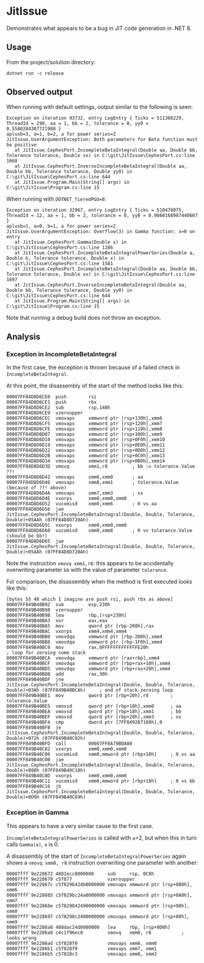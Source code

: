 # JitIssue

Demonstrates what appears to be a bug in JIT code generation in .NET 8.

## Usage

From the project/solution directory:

```
dotnet run -c release
```

## Observed output

When running with default settings, output similar to the following is seen:

```
Exception on iteration 93732, entry LogEntry { Ticks = 511308229, ThreadId = 298, aa = 1, bb = 2, tolerance = 0, yy0 = 0.5580284387721988 }
aplusb=3, a=1, b=2, a for power series=2
JitIssue.UserArgumentException: Both parameters for Beta function must be positive
   at JitIssue.CephesPort.IncompleteBetaIntegral(Double aa, Double bb, Tolerance tolerance, Double xx) in C:\git\JitIssue\CephesPort.cs:line 1668
   at JitIssue.CephesPort.InverseIncompleteBetaIntegral(Double aa, Double bb, Tolerance tolerance, Double yy0) in C:\git\JitIssue\CephesPort.cs:line 644
   at JitIssue.Program.Main(String[] args) in C:\git\JitIssue\Program.cs:line 15
```

When running with `DOTNET_TieredPGO=0`:

```
Exception on iteration 32967, entry LogEntry { Ticks = 510478075, ThreadId = 12, aa = 1, bb = 2, tolerance = 0, yy0 = 0.9860168987440667 }
aplusb=1, a=0, b=1, a for power series=2
JitIssue.UserArgumentException: Overflow(3) in Gamma function: x=0 on entry
   at JitIssue.CephesPort.Gamma(Double x) in C:\git\JitIssue\CephesPort.cs:line 1286
   at JitIssue.CephesPort.IncompleteBetaIntegralPowerSeries(Double a, Double b, Tolerance tolerance, Double x) in C:\git\JitIssue\CephesPort.cs:line 1581
   at JitIssue.CephesPort.IncompleteBetaIntegral(Double aa, Double bb, Tolerance tolerance, Double xx) in C:\git\JitIssue\CephesPort.cs:line 1697
   at JitIssue.CephesPort.InverseIncompleteBetaIntegral(Double aa, Double bb, Tolerance tolerance, Double yy0) in C:\git\JitIssue\CephesPort.cs:line 644
   at JitIssue.Program.Main(String[] args) in C:\git\JitIssue\Program.cs:line 15
```

Note that running a debug build does not throw an exception.

## Analysis

### Exception in IncompleteBetaIntegral

In the first case, the exception is thrown because of a failed check in `IncompleteBetaIntegral`.

At this point, the disassembly of the start of the method looks like this:

```
00007FF84D8D6CE0  push        rsi
00007FF84D8D6CE1  push        rbx  
00007FF84D8D6CE2  sub         rsp,148h  
00007FF84D8D6CE9  vzeroupper  
00007FF84D8D6CEC  vmovaps     xmmword ptr [rsp+130h],xmm6  
00007FF84D8D6CF5  vmovaps     xmmword ptr [rsp+120h],xmm7  
00007FF84D8D6CFE  vmovaps     xmmword ptr [rsp+110h],xmm8  
00007FF84D8D6D07  vmovaps     xmmword ptr [rsp+100h],xmm9  
00007FF84D8D6D10  vmovaps     xmmword ptr [rsp+0F0h],xmm10  
00007FF84D8D6D19  vmovaps     xmmword ptr [rsp+0E0h],xmm11  
00007FF84D8D6D22  vmovaps     xmmword ptr [rsp+0D0h],xmm12  
00007FF84D8D6D2B  vmovaps     xmmword ptr [rsp+0C0h],xmm13  
00007FF84D8D6D34  vmovaps     xmmword ptr [rsp+0B0h],xmm14  
00007FF84D8D6D3D  vmovq       xmm1,r8         ; bb := tolerance.Value  ??!
00007FF84D8D6D42  vmovaps     xmm6,xmm0       ; aa
00007FF84D8D6D46  vmovaps     xmm8,xmm1       ; tolerance.Value (because of ??! above)
00007FF84D8D6D4A  vmovaps     xmm7,xmm3       ; xx
00007FF84D8D6D4E  vxorps      xmm0,xmm0,xmm0  
00007FF84D8D6D52  vucomisd    xmm0,xmm6       ; 0 vs aa
00007FF84D8D6D56  jae         JitIssue.CephesPort.IncompleteBetaIntegral(Double, Double, Tolerance, Double)+05AAh (07FF84D8D728Ah)  
00007FF84D8D6D5C  vxorps      xmm0,xmm0,xmm0  
00007FF84D8D6D60  vucomisd    xmm0,xmm8       ; 0 vs tolerance.Value (should be bb!)
00007FF84D8D6D65  jae         JitIssue.CephesPort.IncompleteBetaIntegral(Double, Double, Tolerance, Double)+05AAh (07FF84D8D728Ah)  
```

Note the instruction `vmovq xmm1,r8`: this appears to be accidentally overwriting parameter `bb` with the value of
parameter `tolerance`.

For comparison, the disassembly when the method is first executed looks like this:

```
[bytes 55 48 which I imagine are push rsi, push rbx as above]
00007FF849B40B92  sub         esp,230h  
00007FF849B40B98  vzeroupper  
00007FF849B40B9B  lea         rbp,[rsp+230h]  
00007FF849B40BA3  xor         eax,eax  
00007FF849B40BA5  mov         qword ptr [rbp-208h],rax  
00007FF849B40BAC  vxorps      xmm4,xmm4,xmm4  
00007FF849B40BB0  vmovdqa     xmmword ptr [rbp-200h],xmm4  
00007FF849B40BB8  vmovdqa     xmmword ptr [rbp-1F0h],xmm4  
00007FF849B40BC0  mov         rax,0FFFFFFFFFFFFFE20h                                                                                                       ; loop for zeroing some stack
00007FF849B40BCA  vmovdqa     xmmword ptr [rax+rbp],xmm4  
00007FF849B40BCF  vmovdqa     xmmword ptr [rbp+rax+10h],xmm4  
00007FF849B40BD5  vmovdqa     xmmword ptr [rbp+rax+20h],xmm4  
00007FF849B40BDB  add         rax,30h  
00007FF849B40BDF  jne         JitIssue.CephesPort.IncompleteBetaIntegral(Double, Double, Tolerance, Double)+03Ah (07FF849B40BCAh)     ; end of stack-zeroing loop
00007FF849B40BE1  mov         qword ptr [rbp+20h],r8        ; tolerance.Value
00007FF849B40BE5  vmovsd      qword ptr [rbp+10h],xmm0      ; aa
00007FF849B40BEA  vmovsd      qword ptr [rbp+18h],xmm1      ; bb
00007FF849B40BEF  vmovsd      qword ptr [rbp+28h],xmm3      ; xx
00007FF849B40BF4  cmp         dword ptr [7FF849287188h],0  
00007FF849B40BFB  je          JitIssue.CephesPort.IncompleteBetaIntegral(Double, Double, Tolerance, Double)+072h (07FF849B40C02h)  
00007FF849B40BFD  call        00007FF8A79BDA80  
00007FF849B40C02  vxorps      xmm0,xmm0,xmm0  
00007FF849B40C06  vucomisd    xmm0,mmword ptr [rbp+10h]     ; 0 vs aa
00007FF849B40C0B  jae         JitIssue.CephesPort.IncompleteBetaIntegral(Double, Double, Tolerance, Double)+088h (07FF849B40C18h)  
00007FF849B40C0D  vxorps      xmm0,xmm0,xmm0  
00007FF849B40C11  vucomisd    xmm0,mmword ptr [rbp+18h]     ; 0 vs bb
00007FF849B40C16  jb          JitIssue.CephesPort.IncompleteBetaIntegral(Double, Double, Tolerance, Double)+0D9h (07FF849B40C69h)  
```

### Exception in Gamma

This appears to have a very similar cause to the first case.

`IncompleteBetaIntegralPowerSeries` is called with `a`=2, but when this in turn calls `Gamma(a)`, `a` is 0.

A disassembly of the start of `IncompleteBetaIntegralPowerSeries` again shows a `vmovq xmm0, r8` instruction overwriting
one parameter with another:

```
00007fff`9e228672 4881ecc8000000     sub     rsp, 0C8h
00007fff`9e228679 c5f877             vzeroupper 
00007fff`9e22867c c5f829b424b0000000 vmovaps xmmword ptr [rsp+0B0h], xmm6
00007fff`9e228685 c5f829bc24a0000000 vmovaps xmmword ptr [rsp+0A0h], xmm7
00007fff`9e22868e c57829842490000000 vmovaps xmmword ptr [rsp+90h], xmm8
00007fff`9e228697 c578298c2480000000 vmovaps xmmword ptr [rsp+80h], xmm9
00007fff`9e2286a0 488dac24d0000000   lea     rbp, [rsp+0D0h]
00007fff`9e2286a8 c4c1f96ec0         vmovq   xmm0, r8           ; looks wrong
00007fff`9e2286ad c5f828f0           vmovaps xmm6, xmm0
00007fff`9e2286b1 c5f828f9           vmovaps xmm7, xmm1
00007fff`9e2286b5 c57828c3           vmovaps xmm8, xmm3
```
